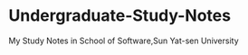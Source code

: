 Undergraduate-Study-Notes
=========================

My Study Notes in School of Software,Sun Yat-sen University
